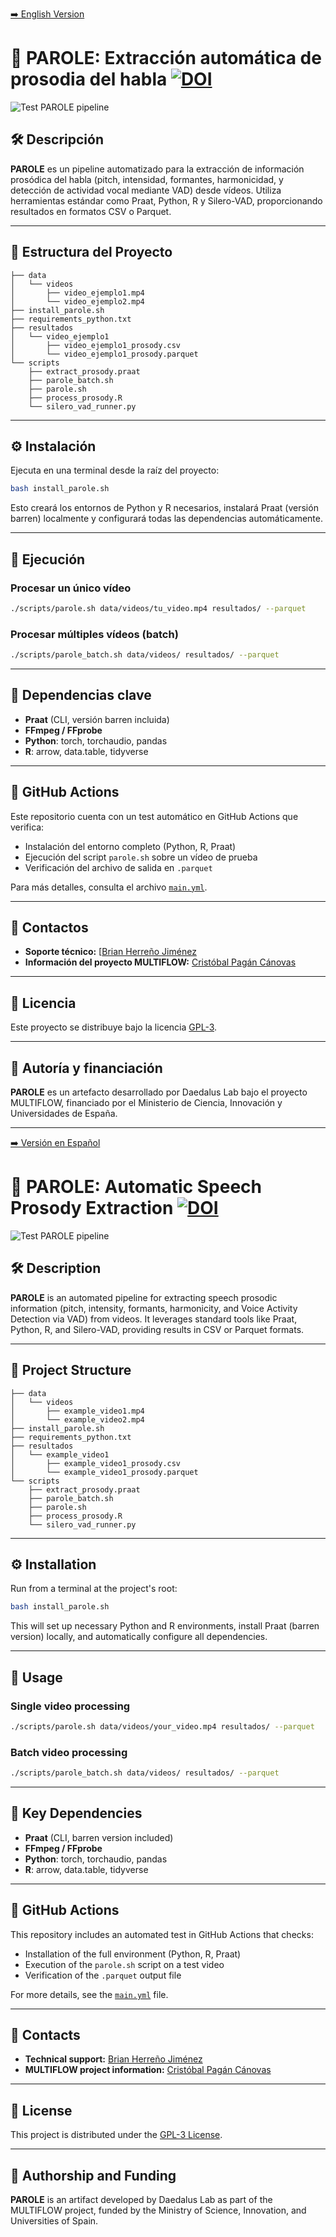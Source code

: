 [➡️ English Version](#english)

# 📌 PAROLE: Extracción automática de prosodia del habla [![DOI](https://zenodo.org/badge/DOI/10.5281/zenodo.15192144.svg)](https://doi.org/10.5281/zenodo.15192144)
 ![Test PAROLE pipeline](https://github.com/daedalusLAB/parole/actions/workflows/main.yml/badge.svg) 

## 🛠️ Descripción

**PAROLE** es un pipeline automatizado para la extracción de información prosódica del habla (pitch, intensidad, formantes, harmonicidad, y detección de actividad vocal mediante VAD) desde vídeos. Utiliza herramientas estándar como Praat, Python, R y Silero-VAD, proporcionando resultados en formatos CSV o Parquet.

---

## 📁 Estructura del Proyecto

```
├── data
│   └── videos
│       ├── video_ejemplo1.mp4
│       └── video_ejemplo2.mp4
├── install_parole.sh
├── requirements_python.txt
├── resultados
│   └── video_ejemplo1
│       ├── video_ejemplo1_prosody.csv
│       └── video_ejemplo1_prosody.parquet
└── scripts
    ├── extract_prosody.praat
    ├── parole_batch.sh
    ├── parole.sh
    ├── process_prosody.R
    └── silero_vad_runner.py
```

---

## ⚙️ Instalación

Ejecuta en una terminal desde la raíz del proyecto:

```bash
bash install_parole.sh
```

Esto creará los entornos de Python y R necesarios, instalará Praat (versión barren) localmente y configurará todas las dependencias automáticamente.

---

## 🚀 Ejecución

### Procesar un único vídeo

```bash
./scripts/parole.sh data/videos/tu_video.mp4 resultados/ --parquet
```

### Procesar múltiples vídeos (batch)

```bash
./scripts/parole_batch.sh data/videos/ resultados/ --parquet
```

---

## 📖 Dependencias clave

- **Praat** (CLI, versión barren incluida)
- **FFmpeg / FFprobe**
- **Python**: torch, torchaudio, pandas
- **R**: arrow, data.table, tidyverse

---

## 🔁 GitHub Actions

Este repositorio cuenta con un test automático en GitHub Actions que verifica:

- Instalación del entorno completo (Python, R, Praat)
- Ejecución del script `parole.sh` sobre un vídeo de prueba
- Verificación del archivo de salida en `.parquet`

Para más detalles, consulta el archivo [`main.yml`](.github/workflows/main.yml).

---

## 💬 Contactos

- **Soporte técnico:** [[Brian Herreño Jiménez](mailto:brian.herreno@um.es)
- **Información del proyecto MULTIFLOW:** [Cristóbal Pagán Cánovas](mailto:cpcanovas@um.es)

---

## 📜 Licencia

Este proyecto se distribuye bajo la licencia [GPL-3](https://www.gnu.org/licenses/gpl-3.0.html).

---

## 📌 Autoría y financiación

**PAROLE** es un artefacto desarrollado por Daedalus Lab bajo el proyecto MULTIFLOW, financiado por el Ministerio de Ciencia, Innovación y Universidades de España.

---

<a id="english"></a>

[➡️ Versión en Español](#parole-extracción-automática-de-prosodia-del-habla)

# 📌 PAROLE: Automatic Speech Prosody Extraction [![DOI](https://zenodo.org/badge/DOI/10.5281/zenodo.15192144.svg)](https://doi.org/10.5281/zenodo.15192144)
 ![Test PAROLE pipeline](https://github.com/daedalusLAB/parole/actions/workflows/main.yml/badge.svg)

## 🛠️ Description

**PAROLE** is an automated pipeline for extracting speech prosodic information (pitch, intensity, formants, harmonicity, and Voice Activity Detection via VAD) from videos. It leverages standard tools like Praat, Python, R, and Silero-VAD, providing results in CSV or Parquet formats.

---

## 📁 Project Structure

```
├── data
│   └── videos
│       ├── example_video1.mp4
│       └── example_video2.mp4
├── install_parole.sh
├── requirements_python.txt
├── resultados
│   └── example_video1
│       ├── example_video1_prosody.csv
│       └── example_video1_prosody.parquet
└── scripts
    ├── extract_prosody.praat
    ├── parole_batch.sh
    ├── parole.sh
    ├── process_prosody.R
    └── silero_vad_runner.py
```

---

## ⚙️ Installation

Run from a terminal at the project's root:

```bash
bash install_parole.sh
```

This will set up necessary Python and R environments, install Praat (barren version) locally, and automatically configure all dependencies.

---

## 🚀 Usage

### Single video processing

```bash
./scripts/parole.sh data/videos/your_video.mp4 resultados/ --parquet
```

### Batch video processing

```bash
./scripts/parole_batch.sh data/videos/ resultados/ --parquet
```

---

## 📖 Key Dependencies

- **Praat** (CLI, barren version included)
- **FFmpeg / FFprobe**
- **Python**: torch, torchaudio, pandas
- **R**: arrow, data.table, tidyverse

---

## 🔁 GitHub Actions

This repository includes an automated test in GitHub Actions that checks:

- Installation of the full environment (Python, R, Praat)
- Execution of the `parole.sh` script on a test video
- Verification of the `.parquet` output file


For more details, see the [`main.yml`](.github/workflows/main.yml) file.

---

## 💬 Contacts

- **Technical support:** [Brian Herreño Jiménez](mailto:brian.herreno@um.es)
- **MULTIFLOW project information:** [Cristóbal Pagán Cánovas](mailto:cpcanovas@um.es)

---

## 📜 License

This project is distributed under the [GPL-3 License](https://www.gnu.org/licenses/gpl-3.0.html).

---

## 📌 Authorship and Funding

**PAROLE** is an artifact developed by Daedalus Lab as part of the MULTIFLOW project, funded by the Ministry of Science, Innovation, and Universities of Spain.

